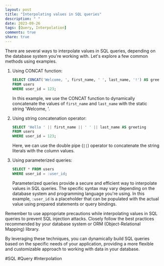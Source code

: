 ```yaml
---
layout: post
title: "Interpolating values in SQL queries"
description: " "
date: 2023-09-26
tags: [Query, Interpolation]
comments: true
share: true
---
```


There are several ways to interpolate values in SQL queries, depending on the database system you're working with. Let's explore a few common methods using examples.

1. Using CONCAT function: 
   ```sql
   SELECT CONCAT('Welcome, ', first_name, ' ', last_name, '!') AS greeting
   FROM users
   WHERE user_id = 123;
   ```
   In this example, we use the CONCAT function to dynamically concatenate the values of `first_name` and `last_name` with the static string 'Welcome, '.

2. Using string concatenation operator: 
   ```sql
   SELECT 'Hello ' || first_name || ' ' || last_name AS greeting
   FROM users
   WHERE user_id = 123;
   ```
   Here, we can use the double pipe (`||`) operator to concatenate the string literals with the column values. 

3. Using parameterized queries: 
   ```sql
   SELECT * FROM users
   WHERE user_id = :user_id;
   ```
   Parameterized queries provide a secure and efficient way to interpolate values in SQL queries. The specific syntax may vary depending on the database system and programming language you're using. In this example, `:user_id` is a placeholder that can be populated with the actual value using prepared statements or query bindings.

Remember to use appropriate precautions while interpolating values in SQL queries to prevent SQL injection attacks. Closely follow the best practices recommended by your database system or ORM (Object-Relational Mapping) library.

By leveraging these techniques, you can dynamically build SQL queries based on the specific needs of your application, providing a more flexible and customizable approach to working with data in your database.

#SQL #Query #Interpolation